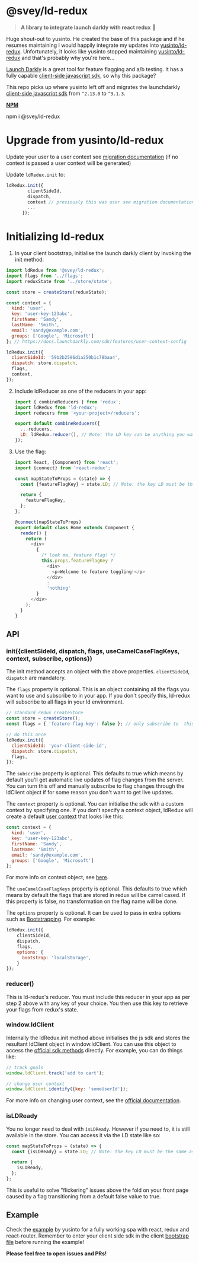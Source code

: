 # @svey/ld-redux

> **A library to integrate launch darkly with react redux** :clap:

Huge shout-out to yusinto. He created the base of this package and if he resumes maintaining I would happily integrate my updates into [yusinto/ld-redux](https://github.com/yusinto/ld-redux). Unfortunately, it looks like yusinto stopped maintaining [yusinto/ld-redux](https://github.com/yusinto/ld-redux) and that's probably why you're here...

[Launch Darkly](https://launchdarkly.com/faq.html) is a great tool for feature flagging and a/b testing. It has a fully capable [client-side javascript sdk](https://github.com/launchdarkly/js-client), so why this package?

 This repo picks up where yusinto left off and migrates the launchdarkly [client-side javascript sdk](https://github.com/launchdarkly/js-client) from `^2.13.0` to `^3.1.3`.

 **[NPM](https://www.npmjs.com/package/@svey/ld-redux)**

 npm i @svey/ld-redux

# Upgrade from yusinto/ld-redux

Update your user to a user context see [migration documentation](https://docs.launchdarkly.com/sdk/client-side/javascript/migration-2-to-3#understanding-differences-between-users-and-contexts) (if no context is passed a user context will be generated)

Update `ldRedux.init` to:

```javascript
ldRedux.init({
        clientSideId,
        dispatch,
        context // previously this was user see migration documentation above
        ...
      });
```

# Initializing ld-redux

1. In your client bootstrap, initialise the launch darkly client by invoking the init method:

 ```javascript
 import ldRedux from '@svey/ld-redux';
 import flags from '../flags';
 import reduxState from '../store/state';

 const store = createStore(reduxState);

 const context = {
   kind: 'user',
   key: 'user-key-123abc',
   firstName: 'Sandy',
   lastName: 'Smith',
   email: 'sandy@example.com',
   groups: ['Google', 'Microsoft']
 }; // https://docs.launchdarkly.com/sdk/features/user-context-config 

 ldRedux.init({
   clientSideId: '59b2b2596d1a250b1c78baa4',
   dispatch: store.dispatch,
   flags,
   context,
 });
 ```

2. Include ldReducer as one of the reducers in your app:

    ```javascript
    import { combineReducers } from 'redux';
    import ldRedux from 'ld-redux';
    import reducers from '<your-project>/reducers';

    export default combineReducers({
      ...reducers,
      LD: ldRedux.reducer(), // Note: the LD key can be anything you want
    });
    ```

3. Use the flag:

    ```javascript
    import React, {Component} from 'react';
    import {connect} from 'react-redux';

    const mapStateToProps = (state) => {
      const {featureFlagKey} = state.LD; // Note: the key LD must be the same as step 2.

      return {
        featureFlagKey,
      };
    };

    @connect(mapStateToProps)
    export default class Home extends Component {
      render() {
        return (
          <div>
            {
              /* look ma, feature flag! */
              this.props.featureFlagKey ?
                <div>
                  <p>Welcome to feature toggling!</p>
                </div>
                :
                'nothing'
            }
          </div>
        );
      }
    }
    ```

## API
### init({clientSideId, dispatch, flags, useCamelCaseFlagKeys, context, subscribe, options})
The init method accepts an object with the above properties. `clientSideId`, `dispatch` are mandatory.

The `flags` property is optional. This is an object containing all the flags you want to use and subscribe to in your app.
If you don't specify this, ld-redux will subscribe to all flags in your ld environment.

```javascript
// standard redux createStore
const store = createStore();
const flags = { 'feature-flag-key': false }; // only subscribe to  this one flag

// do this once
ldRedux.init({
  clientSideId: 'your-client-side-id',
  dispatch: store.dispatch,
  flags,
});
```

The `subscribe` property is optional. This defaults to true which means by default you'll get automatic live updates
of flag changes from the server. You can turn this off and manually subscribe to flag changes through the ldClient
object if for some reason you don't want to get live updates.

The `context` property is optional. You can initialise the sdk with a custom context by specifying one. If you don't specify a context object, ldRedux will create a default [user context](https://docs.launchdarkly.com/sdk/features/user-context-config ) that looks like this:

```javascript
const context = {
  kind: 'user',
  key: 'user-key-123abc',
  firstName: 'Sandy',
  lastName: 'Smith',
  email: 'sandy@example.com',
  groups: ['Google', 'Microsoft']
};
```

For more info on context object, see [here](https://docs.launchdarkly.com/home/contexts#contexts-and-context-kinds).

The `useCamelCaseFlagKeys` property is optional. This defaults to true which means by default the flags that are stored
in redux will be camel cased. If this property is false, no transformation on the flag name will be done.

The `options` property is optional. It can be used to pass in extra options such as [Bootstrapping](https://github.com/launchdarkly/js-client#bootstrapping).
For example:

```javascript
ldRedux.init({
    clientSideId,
    dispatch,
    flags,
    options: {
      bootstrap: 'localStorage',
    }
});
```

### reducer()
This is ld-redux's reducer. You must include this reducer in your app as per step 2 above with any key of your choice.
You then use this key to retrieve your flags from redux's state.

### window.ldClient
Internally the ldRedux.init method above initialises the js sdk and stores the resultant ldClient object in window.ldClient. You can use
this object to access the [official sdk methods](https://github.com/launchdarkly/js-client) directly. For example, you can do things like:

```javascript
// track goals
window.ldClient.track('add to cart');

// change user context
window.ldClient.identify({key: 'someUserId'});
```

For more info on changing user context, see the [official documentation](http://docs.launchdarkly.com/docs/js-sdk-reference#section-changing-the-user-context).

### isLDReady
You no longer need to deal with `isLDReady`. However if you need to, it is still available in the store. You can access it via
the LD state like so:

```javascript
const mapStateToProps = (state) => {
  const {isLDReady} = state.LD; // Note: the key LD must be the same as step 2.

  return {
    isLDReady,
  };
};
```

This is useful to solve "flickering" issues above the fold on your front page caused by a flag transitioning from a default false value
to true.

## Example
Check the [example](https://github.com/yusinto/ld-redux/tree/master/example) by yusinto for a fully working spa with 
react, redux and react-router. Remember to enter your client side sdk in the client [bootstrap file](https://github.com/yusinto/ld-redux/blob/master/example/src/client/index.js) 
before running the example!

**Please feel free to open issues and PRs!**

